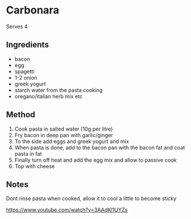 # Carbonara

Serves 4

## Ingredients

* bacon
* egg
* spagetti
* 1-2 onion
* greek yogurt
* starch water from the pasta cooking
* oregano/italian herb mix etc

## Method

1. Cook pasta in salted water (10g per litre)
2. Fry bacon in deep pan with garlic/ginger
3. To the side add eggs and greek yogurt and mix
4. When pasta is done, add to the bacon pan with the bacon fat and coat pasta in fat
5. Finally turn off heat and add the egg mix and allow to passive cook
6. Top with cheese

## Notes

Dont rinse pasta when cooked, allow it to cool a little to become sticky

https://www.youtube.com/watch?v=3AAdKl1UYZs